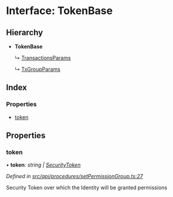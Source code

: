 # Interface: TokenBase

## Hierarchy

* **TokenBase**

  ↳ [TransactionsParams](transactionsparams.md)

  ↳ [TxGroupParams](txgroupparams.md)

## Index

### Properties

* [token](tokenbase.md#token)

## Properties

###  token

• **token**: *string | [SecurityToken](../classes/securitytoken.md)*

*Defined in [src/api/procedures/setPermissionGroup.ts:27](https://github.com/PolymathNetwork/polymesh-sdk/blob/44d12f59/src/api/procedures/setPermissionGroup.ts#L27)*

Security Token over which the Identity will be granted permissions
